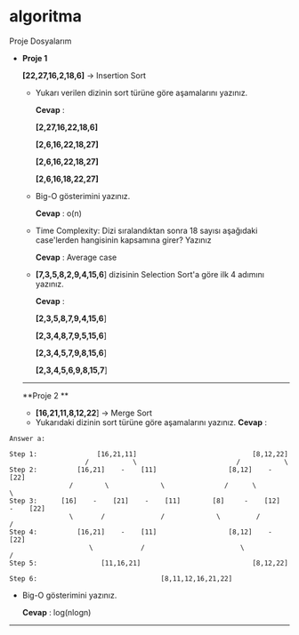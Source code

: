 # algoritma
Proje Dosyalarım
- **Proje 1**
   
    
    **[22,27,16,2,18,6]** -> Insertion Sort
    
    - Yukarı verilen dizinin sort türüne göre aşamalarını yazınız.
        
        **Cevap** : 

        **[2,27,16,22,18,6]**
        
        **[2,6,16,22,18,27]**
        
        **[2,6,16,22,18,27]**
        
        **[2,6,16,18,22,27]**
        
    - Big-O gösterimini yazınız.
    
        **Cevap** : 
      o(n)

    - Time Complexity: Dizi sıralandıktan sonra 18 sayısı aşağıdaki case'lerden hangisinin kapsamına girer? Yazınız
        
        **Cevap** : Average case
        
    - **[7,3,5,8,2,9,4,15,6**] dizisinin Selection Sort'a göre ilk 4 adımını yazınız.
        
        **Cevap** : 

    
        **[2,3,5,8,7,9,4,15,6**] 
        
        **[2,3,4,8,7,9,5,15,6**] 
        
        **[2,3,4,5,7,9,8,15,6**]

        **[2,3,4,5,6,9,8,15,7**]

  ---
     **Proje 2 **
     - **[16,21,11,8,12,22**] -> Merge Sort
     - Yukarıdaki dizinin sort türüne göre aşamalarını yazınız.
       **Cevap** : 
 ```
Answer a: 

Step 1:               [16,21,11]                             [8,12,22]
                    /           \                         /           \
Step 2:          [16,21]    -    [11]                  [8,12]    -    [22]
                /        \             \               /      \            \
Step 3:      [16]    -    [21]    -    [11]        [8]     -    [12]    -    [22]   
                \       /              /             \         /            /
Step 4:          [16,21]    -    [11]                  [8,12]    -    [22]
                     \            /                        \           /
Step 5:                [11,16,21]                            [8,12,22]
                                  
Step 6:                               [8,11,12,16,21,22]
```
 - Big-O gösterimini yazınız.

   **Cevap** :
       log(nlogn)

---



      

  
